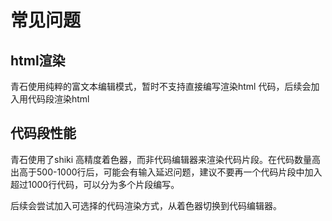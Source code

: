 # 常见问题

## html渲染

青石使用纯粹的富文本编辑模式，暂时不支持直接编写渲染html 代码，后续会加入用代码段渲染html



## 代码段性能

青石使用了shiki 高精度着色器，而非代码编辑器来渲染代码片段。在代码数量高出高于500-1000行后，可能会有输入延迟问题，建议不要再一个代码片段中加入超过1000行代码，可以分为多个片段编写。

后续会尝试加入可选择的代码渲染方式，从着色器切换到代码编辑器。

